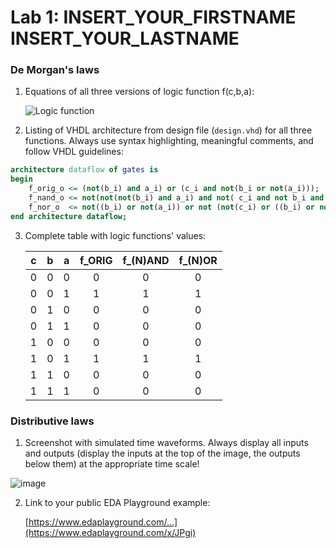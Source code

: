 # Lab 1: INSERT_YOUR_FIRSTNAME INSERT_YOUR_LASTNAME

### De Morgan's laws

1. Equations of all three versions of logic function f(c,b,a):

   ![Logic function](images/equations.png)

2. Listing of VHDL architecture from design file (`design.vhd`) for all three functions. Always use syntax highlighting, meaningful comments, and follow VHDL guidelines:

```vhdl
architecture dataflow of gates is
begin
    f_orig_o <= (not(b_i) and a_i) or (c_i and not(b_i or not(a_i)));
    f_nand_o <= not(not(not(b_i) and a_i) and not( c_i and not b_i and a_i));--b_i nand a_i; -- MODIFY THIS FUNCTION
    f_nor_o  <= not((b_i) or not(a_i)) or not (not(c_i) or ((b_i) or not(a_i))) ;  -- MODIFY THIS FUNCTION
end architecture dataflow;
```

3. Complete table with logic functions' values:

   | **c** | **b** |**a** | **f_ORIG** | **f_(N)AND** | **f_(N)OR** |
   | :-: | :-: | :-: | :-: | :-: | :-: |
   | 0 | 0 | 0 | 0 | 0 | 0 |
   | 0 | 0 | 1 | 1 | 1 | 1 |
   | 0 | 1 | 0 | 0 | 0 | 0 |
   | 0 | 1 | 1 | 0 | 0 | 0 |
   | 1 | 0 | 0 | 0 | 0 | 0 |
   | 1 | 0 | 1 | 1 | 1 | 1 |
   | 1 | 1 | 0 | 0 | 0 | 0 |
   | 1 | 1 | 1 | 0 | 0 | 0 |


### Distributive laws

1. Screenshot with simulated time waveforms. Always display all inputs and outputs (display the inputs at the top of the image, the outputs below them) at the appropriate time scale!

![image](https://user-images.githubusercontent.com/65703172/217294731-6bf6730f-7b48-46f6-aad4-0bde68934b9c.png)


2. Link to your public EDA Playground example:

   [https://www.edaplayground.com/...](https://www.edaplayground.com/x/JPgi)
